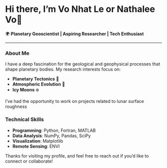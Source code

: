# Hi there, I’m Vo Nhat Le or Nathalee Vo👋

🌍 **Planetary Geoscientist | Aspiring Researcher | Tech Enthusiast**

---

### About Me
I have a deep fascination for the geological and geophysical processes that shape planetary bodies. My research interests focus on:
- **Planetary Tectonics** 🌋
- **Atmospheric Evolution** 🌌
- **Icy Moons** ❄️

I’ve had the opportunity to work on projects related to lunar surface roughness

### Technical Skills
- **Programming**: Python, Fortran, MATLAB
- **Data Analysis**: NumPy, Pandas, SciPy
- **Visualization**: Matplotlib
- **Remote Sensing**: ENVI

Thanks for visiting my profile, and feel free to reach out if you’d like to connect or collaborate!


